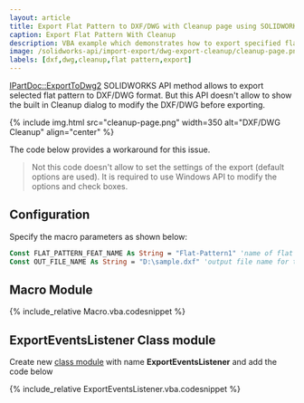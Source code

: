 ```yaml
---
layout: article
title: Export Flat Pattern to DXF/DWG with Cleanup page using SOLIDWORKS API
caption: Export Flat Pattern With Cleanup
description: VBA example which demonstrates how to export specified flat pattern to DXF/DWG with Cleanup dialog
image: /solidworks-api/import-export/dwg-export-cleanup/cleanup-page.png
labels: [dxf,dwg,cleanup,flat pattern,export]
---
```

[IPartDoc::ExportToDwg2](https://help.solidworks.com/2014/english/api/sldworksapi/SolidWorks.Interop.sldworks~SolidWorks.Interop.sldworks.IPartDoc~ExportToDWG2.html) SOLIDWORKS API method allows to export selected flat pattern to DXF/DWG format. But this API doesn't allow to show the built in Cleanup dialog to modify the DXF/DWG before exporting.

{% include img.html src="cleanup-page.png" width=350 alt="DXF/DWG Cleanup" align="center" %}

The code below provides a workaround for this issue.

> Not this code doesn't allow to set the settings of the export (default options are used). It is required to use Windows API to modify the options and check boxes.

## Configuration

Specify the macro parameters as shown below:

~~~vb
Const FLAT_PATTERN_FEAT_NAME As String = "Flat-Pattern1" 'name of flat pattern feature to export
Const OUT_FILE_NAME As String = "D:\sample.dxf" 'output file name for the export
~~~

## Macro Module

{% include_relative Macro.vba.codesnippet %}

## ExportEventsListener Class module

Create new [class module](/visual-basic/classes/) with name **ExportEventsListener** and add the code below

{% include_relative ExportEventsListener.vba.codesnippet %}
